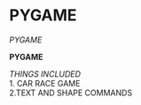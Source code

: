 # PYGAME <br />
*PYGAME* <br />

**PYGAME** <br />

*THINGS INCLUDED* <br /> 1. CAR RACE GAME <br /> 2.TEXT AND SHAPE COMMANDS
